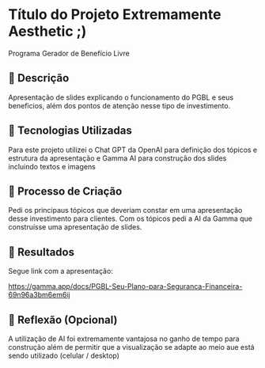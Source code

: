 # Título do Projeto Extremamente Aesthetic ;)

Programa Gerador de Benefício Livre

## 📒 Descrição
Apresentação de slides explicando o funcionamento do PGBL e seus beneficios, além dos pontos de atenção nesse tipo de investimento.

## 🤖 Tecnologias Utilizadas
Para este projeto utilizei o Chat GPT da OpenAI para definição dos tópicos e estrutura da apresentação e Gamma AI para construção dos slides incluindo textos e imagens 

## 🧐 Processo de Criação
Pedi os principaus tópicos que deveriam constar em uma apresentação desse investimento para clientes. Com os tópicos pedi a AI da Gamma que construísse uma apresentação de slides.

## 🚀 Resultados
Segue link com a apresentação:

https://gamma.app/docs/PGBL-Seu-Plano-para-Seguranca-Financeira-69n96a3bm6em6ij

## 💭 Reflexão (Opcional)
A utilização de AI foi extremamente vantajosa no ganho de tempo para construção além de permitir que a visualização se adapte ao meio aue está sendo utilizado (celular / desktop)
